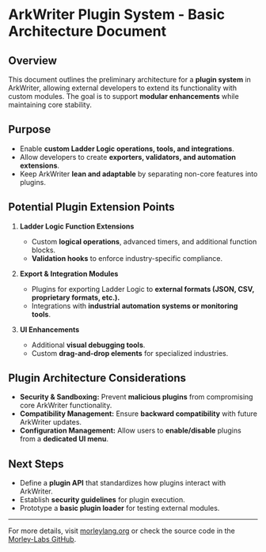 # ArkWriter Plugin System - Basic Architecture Document

## Overview
This document outlines the preliminary architecture for a **plugin system** in ArkWriter, allowing external developers to extend its functionality with custom modules. The goal is to support **modular enhancements** while maintaining core stability.

## Purpose
- Enable **custom Ladder Logic operations, tools, and integrations**.
- Allow developers to create **exporters, validators, and automation extensions**.
- Keep ArkWriter **lean and adaptable** by separating non-core features into plugins.

## Potential Plugin Extension Points
1. **Ladder Logic Function Extensions**
   - Custom **logical operations**, advanced timers, and additional function blocks.
   - **Validation hooks** to enforce industry-specific compliance.

2. **Export & Integration Modules**
   - Plugins for exporting Ladder Logic to **external formats (JSON, CSV, proprietary formats, etc.).**
   - Integrations with **industrial automation systems or monitoring tools**.

3. **UI Enhancements**
   - Additional **visual debugging tools**.
   - Custom **drag-and-drop elements** for specialized industries.

## Plugin Architecture Considerations
- **Security & Sandboxing:** Prevent **malicious plugins** from compromising core ArkWriter functionality.
- **Compatibility Management:** Ensure **backward compatibility** with future ArkWriter updates.
- **Configuration Management:** Allow users to **enable/disable** plugins from a **dedicated UI menu**.

## Next Steps
- Define a **plugin API** that standardizes how plugins interact with ArkWriter.
- Establish **security guidelines** for plugin execution.
- Prototype a **basic plugin loader** for testing external modules.

---
For more details, visit [morleylang.org](https://morleylang.org/) or check the source code in the [Morley-Labs GitHub](https://github.com/Morley-Labs).

